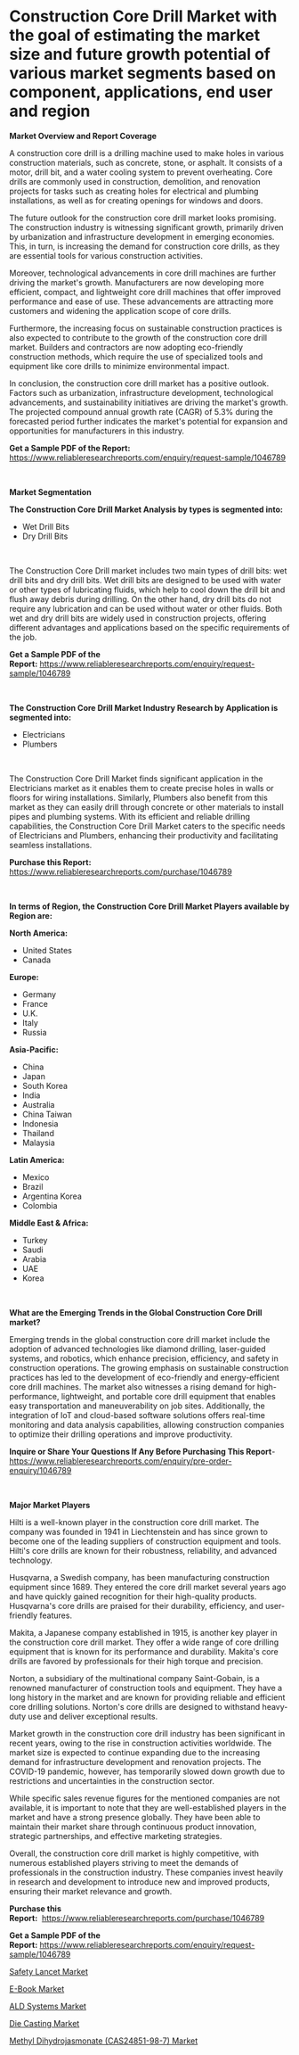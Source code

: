 <p><h1>Construction Core Drill Market with the goal of estimating the market size and future growth potential of various market segments based on component, applications, end user and region</h1></p><p><strong>Market Overview and Report Coverage</strong></p>
<p><p>A construction core drill is a drilling machine used to make holes in various construction materials, such as concrete, stone, or asphalt. It consists of a motor, drill bit, and a water cooling system to prevent overheating. Core drills are commonly used in construction, demolition, and renovation projects for tasks such as creating holes for electrical and plumbing installations, as well as for creating openings for windows and doors.</p><p>The future outlook for the construction core drill market looks promising. The construction industry is witnessing significant growth, primarily driven by urbanization and infrastructure development in emerging economies. This, in turn, is increasing the demand for construction core drills, as they are essential tools for various construction activities.</p><p>Moreover, technological advancements in core drill machines are further driving the market's growth. Manufacturers are now developing more efficient, compact, and lightweight core drill machines that offer improved performance and ease of use. These advancements are attracting more customers and widening the application scope of core drills.</p><p>Furthermore, the increasing focus on sustainable construction practices is also expected to contribute to the growth of the construction core drill market. Builders and contractors are now adopting eco-friendly construction methods, which require the use of specialized tools and equipment like core drills to minimize environmental impact.</p><p>In conclusion, the construction core drill market has a positive outlook. Factors such as urbanization, infrastructure development, technological advancements, and sustainability initiatives are driving the market's growth. The projected compound annual growth rate (CAGR) of 5.3% during the forecasted period further indicates the market's potential for expansion and opportunities for manufacturers in this industry.</p></p>
<p><strong>Get a Sample PDF of the Report:</strong> <a href="https://www.reliableresearchreports.com/enquiry/request-sample/1046789">https://www.reliableresearchreports.com/enquiry/request-sample/1046789</a></p>
<p>&nbsp;</p>
<p><strong>Market Segmentation</strong></p>
<p><strong>The Construction Core Drill Market Analysis by types is segmented into:</strong></p>
<p><ul><li>Wet Drill Bits</li><li>Dry Drill Bits</li></ul></p>
<p>&nbsp;</p>
<p><p>The Construction Core Drill market includes two main types of drill bits: wet drill bits and dry drill bits. Wet drill bits are designed to be used with water or other types of lubricating fluids, which help to cool down the drill bit and flush away debris during drilling. On the other hand, dry drill bits do not require any lubrication and can be used without water or other fluids. Both wet and dry drill bits are widely used in construction projects, offering different advantages and applications based on the specific requirements of the job.</p></p>
<p><strong>Get a Sample PDF of the Report:</strong>&nbsp;<a href="https://www.reliableresearchreports.com/enquiry/request-sample/1046789">https://www.reliableresearchreports.com/enquiry/request-sample/1046789</a></p>
<p>&nbsp;</p>
<p><strong>The Construction Core Drill Market Industry Research by Application is segmented into:</strong></p>
<p><ul><li>Electricians</li><li>Plumbers</li></ul></p>
<p>&nbsp;</p>
<p><p>The Construction Core Drill Market finds significant application in the Electricians market as it enables them to create precise holes in walls or floors for wiring installations. Similarly, Plumbers also benefit from this market as they can easily drill through concrete or other materials to install pipes and plumbing systems. With its efficient and reliable drilling capabilities, the Construction Core Drill Market caters to the specific needs of Electricians and Plumbers, enhancing their productivity and facilitating seamless installations.</p></p>
<p><strong>Purchase this Report:</strong>&nbsp; <a href="https://www.reliableresearchreports.com/purchase/1046789">https://www.reliableresearchreports.com/purchase/1046789</a></p>
<p>&nbsp;</p>
<p><strong>In terms of Region, the Construction Core Drill Market Players available by Region are:</strong></p>
<p>
    <p> <strong> North America: </strong>
        <ul>
            <li>United States</li>
            <li>Canada</li>
        </ul>
        </p> 
    <p> <strong> Europe: </strong>
        <ul>
            <li>Germany</li>
            <li>France</li>
            <li>U.K.</li>
            <li>Italy</li>
            <li>Russia</li>
        </ul>
        </p> 
    <p> <strong> Asia-Pacific: </strong>
        <ul>
            <li>China</li>
            <li>Japan</li>
            <li>South Korea</li>
            <li>India</li>
            <li>Australia</li>
            <li>China Taiwan</li>
            <li>Indonesia</li>
            <li>Thailand</li>
            <li>Malaysia</li>
        </ul>
        </p> 
    <p> <strong> Latin America: </strong>
        <ul>
            <li>Mexico</li>
            <li>Brazil</li>
            <li>Argentina Korea</li>
            <li>Colombia</li>
        </ul>
        </p> 
    <p> <strong> Middle East & Africa: </strong>
        <ul>
            <li>Turkey</li>
            <li>Saudi</li>
            <li>Arabia</li>
            <li>UAE</li>
            <li>Korea</li>
        </ul>
    </p>
    </p>
<p>&nbsp;</p>
<p><strong>What are the Emerging Trends in the Global Construction Core Drill market?</strong></p>
<p><p>Emerging trends in the global construction core drill market include the adoption of advanced technologies like diamond drilling, laser-guided systems, and robotics, which enhance precision, efficiency, and safety in construction operations. The growing emphasis on sustainable construction practices has led to the development of eco-friendly and energy-efficient core drill machines. The market also witnesses a rising demand for high-performance, lightweight, and portable core drill equipment that enables easy transportation and maneuverability on job sites. Additionally, the integration of IoT and cloud-based software solutions offers real-time monitoring and data analysis capabilities, allowing construction companies to optimize their drilling operations and improve productivity.</p></p>
<p><strong>Inquire or Share Your Questions If Any Before Purchasing This Report</strong>- <a href="https://www.reliableresearchreports.com/enquiry/pre-order-enquiry/1046789">https://www.reliableresearchreports.com/enquiry/pre-order-enquiry/1046789</a></p>
<p>&nbsp;</p>
<p><strong>Major Market Players</strong></p>
<p><p>Hilti is a well-known player in the construction core drill market. The company was founded in 1941 in Liechtenstein and has since grown to become one of the leading suppliers of construction equipment and tools. Hilti's core drills are known for their robustness, reliability, and advanced technology.</p><p>Husqvarna, a Swedish company, has been manufacturing construction equipment since 1689. They entered the core drill market several years ago and have quickly gained recognition for their high-quality products. Husqvarna's core drills are praised for their durability, efficiency, and user-friendly features.</p><p>Makita, a Japanese company established in 1915, is another key player in the construction core drill market. They offer a wide range of core drilling equipment that is known for its performance and durability. Makita's core drills are favored by professionals for their high torque and precision.</p><p>Norton, a subsidiary of the multinational company Saint-Gobain, is a renowned manufacturer of construction tools and equipment. They have a long history in the market and are known for providing reliable and efficient core drilling solutions. Norton's core drills are designed to withstand heavy-duty use and deliver exceptional results.</p><p>Market growth in the construction core drill industry has been significant in recent years, owing to the rise in construction activities worldwide. The market size is expected to continue expanding due to the increasing demand for infrastructure development and renovation projects. The COVID-19 pandemic, however, has temporarily slowed down growth due to restrictions and uncertainties in the construction sector.</p><p>While specific sales revenue figures for the mentioned companies are not available, it is important to note that they are well-established players in the market and have a strong presence globally. They have been able to maintain their market share through continuous product innovation, strategic partnerships, and effective marketing strategies.</p><p>Overall, the construction core drill market is highly competitive, with numerous established players striving to meet the demands of professionals in the construction industry. These companies invest heavily in research and development to introduce new and improved products, ensuring their market relevance and growth.</p></p>
<p><strong>Purchase this Report:</strong>&nbsp;&nbsp;<a href="https://www.reliableresearchreports.com/purchase/1046789">https://www.reliableresearchreports.com/purchase/1046789</a></p>
<p></p>
<p><strong>Get a Sample PDF of the Report:</strong>&nbsp;<a href="https://www.reliableresearchreports.com/enquiry/request-sample/1046789">https://www.reliableresearchreports.com/enquiry/request-sample/1046789</a></p>
<p><p><a href="https://medium.com/@v25590012/safety-lancet-market-size-cagr-trends-2024-2030-b11aff8e625a">Safety Lancet Market</a></p><p><a href="https://github.com/mahnoor2003/Market-Research-Report-List-1/blob/main/e-book-market.md">E-Book Market</a></p><p><a href="https://www.linkedin.com/pulse/ald-systems-market-research-report-unlocks-analysis-financial-1a6ne/">ALD Systems Market</a></p><p><a href="https://www.linkedin.com/pulse/die-casting-market-challenges-opportunities-growth-drivers-5epje/">Die Casting Market</a></p><p><a href="https://github.com/abdelrhmankishk22/Market-Research-Report-List-1/blob/main/methyl-dihydrojasmonate-cas24851-98-7-market.md">Methyl Dihydrojasmonate (CAS24851-98-7) Market</a></p></p>